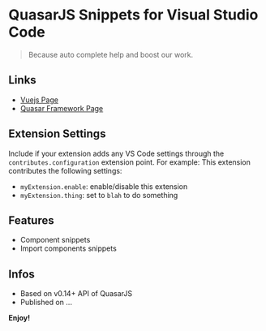 # QuasarJS Snippets for Visual Studio Code

> Because auto complete help and boost our work.

## Links
* [Vuejs Page](https://vuejs.org/)
* [Quasar Framework Page](http://quasar-framework.org/)

## Extension Settings

Include if your extension adds any VS Code settings through the `contributes.configuration` extension point.
For example:
This extension contributes the following settings:
* `myExtension.enable`: enable/disable this extension
* `myExtension.thing`: set to `blah` to do something

## Features

* Component snippets
* Import components snippets

## Infos
* Based on v0.14+ API of QuasarJS
* Published on ...

**Enjoy!**
